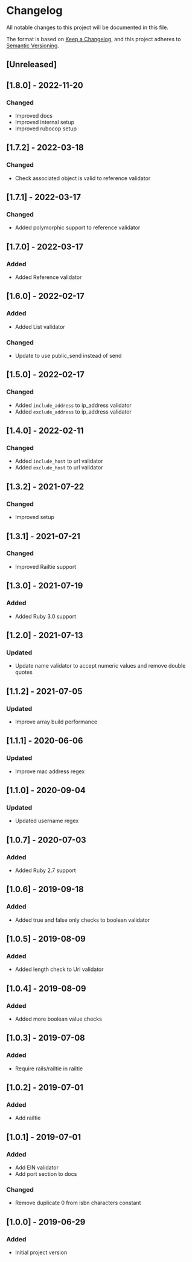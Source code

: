 # Changelog
All notable changes to this project will be documented in this file.

The format is based on [Keep a Changelog](https://keepachangelog.com/en/1.0.0/),
and this project adheres to [Semantic Versioning](https://semver.org/spec/v2.0.0.html).

## [Unreleased]

## [1.8.0] - 2022-11-20
### Changed
- Improved docs
- Improved internal setup
- Improved rubocop setup

## [1.7.2] - 2022-03-18
### Changed
- Check associated object is valid to reference validator

## [1.7.1] - 2022-03-17
### Changed
- Added polymorphic support to reference validator

## [1.7.0] - 2022-03-17
### Added
- Added Reference validator

## [1.6.0] - 2022-02-17
### Added
- Added List validator
### Changed
- Update to use public_send instead of send

## [1.5.0] - 2022-02-17
### Changed
- Added `include_address` to ip_address validator
- Added `exclude_address` to ip_address validator

## [1.4.0] - 2022-02-11
### Changed
- Added `include_host` to url validator
- Added `exclude_host` to url validator

## [1.3.2] - 2021-07-22
### Changed
- Improved setup

## [1.3.1] - 2021-07-21
### Changed
- Improved Railtie support

## [1.3.0] - 2021-07-19
### Added
- Added Ruby 3.0 support

## [1.2.0] - 2021-07-13
### Updated
- Update name validator to accept numeric values and remove double quotes

## [1.1.2] - 2021-07-05
### Updated
- Improve array build performance

## [1.1.1] - 2020-06-06
### Updated
- Improve mac address regex

## [1.1.0] - 2020-09-04
### Updated
- Updated username regex

## [1.0.7] - 2020-07-03
### Added
- Added Ruby 2.7 support

## [1.0.6] - 2019-09-18
### Added
- Added true and false only checks to boolean validator

## [1.0.5] - 2019-08-09
### Added
- Added length check to Url validator

## [1.0.4] - 2019-08-09
### Added
- Added more boolean value checks

## [1.0.3] - 2019-07-08
### Added
- Require rails/railtie in railtie

## [1.0.2] - 2019-07-01
### Added
- Add railtie

## [1.0.1] - 2019-07-01
### Added
- Add EIN validator
- Add port section to docs

### Changed
- Remove duplicate 0 from isbn characters constant

## [1.0.0] - 2019-06-29
### Added
- Initial project version
